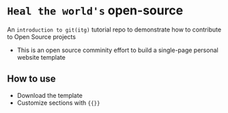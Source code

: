 # `Heal the world's` open-source
An `introduction to git(itg)` tutorial repo to demonstrate how to contribute to Open Source projects

- This is an open source comminity effort to build a single-page personal website template


## How to use
- Download the template
- Customize sections with `{{}}`
